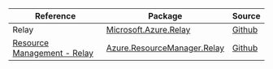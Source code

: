 | Reference | Package | Source |
|---|---|---|
|Relay|[Microsoft.Azure.Relay](https://www.nuget.org/packages/Microsoft.Azure.Relay)|[Github](https://github.com/Azure/azure-sdk-for-net)|
|[Resource Management - Relay](resourcemanager.relay-readme.md)|[Azure.ResourceManager.Relay](https://www.nuget.org/packages/Azure.ResourceManager.Relay)|[Github](https://github.com/Azure/azure-sdk-for-net/blob/main/sdk/relay/Azure.ResourceManager.Relay)|
